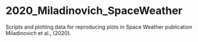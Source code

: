 # 2020_Miladinovich_SpaceWeather
Scripts and plotting data for reproducing plots in Space Weather publication Miladinovich et al., (2020).
